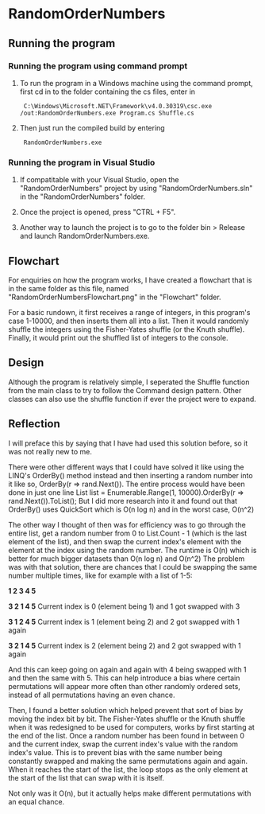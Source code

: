 # RandomOrderNumbers
 
## Running the program

### Running the program using command prompt

1) To run the program in a Windows machine using the command prompt, first cd in to the folder containing the cs files, enter in 
	
 		C:\Windows\Microsoft.NET\Framework\v4.0.30319\csc.exe /out:RandomOrderNumbers.exe Program.cs Shuffle.cs

2) Then just run the compiled build by entering
	
		RandomOrderNumbers.exe
 
### Running the program in Visual Studio

1) If compatitable with your Visual Studio, open the "RandomOrderNumbers" project by using "RandomOrderNumbers.sln" in the "RandomOrderNumbers" folder.

2) Once the project is opened, press "CTRL + F5".

3) Another way to launch the project is to go to the folder bin > Release and launch RandomOrderNumbers.exe.


## Flowchart

For enquiries on how the program works, I have created a flowchart that is in the same folder as this file, named "RandomOrderNumbersFlowchart.png" in the "Flowchart" folder.

For a basic rundown, it first receives a range of integers, in this program's case 1-10000, and then inserts them all into a list.
Then it would randomly shuffle the integers using the Fisher-Yates shuffle (or the Knuth shuffle).
Finally, it would print out the shuffled list of integers to the console.


## Design

Although the program is relatively simple, I seperated the Shuffle function from the main class to try to follow the Command design pattern.
Other classes can also use the shuffle function if ever the project were to expand.


## Reflection

I will preface this by saying that I have had used this solution before, so it was not really new to me.

There were other different ways that I could have solved it like using the LINQ's OrderBy() method instead and then inserting a random number into it like so, OrderBy(r => rand.Next()).
The entire process would have been done in just one line List<int> list = Enumerable.Range(1, 10000).OrderBy(r => rand.Next()).ToList();
But I did more research into it and found out that OrderBy() uses QuickSort which is O(n log n) and in the worst case, O(n^2)

The other way I thought of then was for efficiency was to go through the entire list, get a random number from 0 to List.Count - 1 (which is the last element of the list),
and then swap the current index's element with the element at the index using the random number.
The runtime is O(n) which is better for much bigger datasets than O(n log n) and O(n^2)
The problem was with that solution, there are chances that I could be swapping the same number multiple times, like for example with a list of 1-5:

**1 2 3 4 5**

**3 2 1 4 5**			Current index is 0 (element being 1) and 1 got swapped with 3

**3 1 2 4 5**			Current index is 1 (element being 2) and 2 got swapped with 1 again

**3 2 1 4 5**			Current index is 2 (element being 2) and 2 got swapped with 1 again

And this can keep going on again and again with 4 being swapped with 1 and then the same with 5.
This can help introduce a bias where certain permutations will appear more often than other randomly ordered sets, instead of all permutations having an even chance.

Then, I found a better solution which helped prevent that sort of bias by moving the index bit by bit.
The Fisher-Yates shuffle or the Knuth shuffle when it was redesigned to be used for computers, works by first starting at the end of the list.
Once a random number has been found in between 0 and the current index, swap the current index's value with the random index's value.
This is to prevent bias with the same number being constantly swapped and making the same permutations again and again.
When it reaches the start of the list, the loop stops as the only element at the start of the list that can swap with it is itself.

Not only was it O(n), but it actually helps make different permutations with an equal chance.
